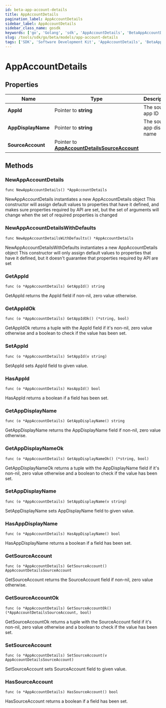 ```yaml
---
id: beta-app-account-details
title: AppAccountDetails
pagination_label: AppAccountDetails
sidebar_label: AppAccountDetails
sidebar_class_name: gosdk
keywords: ['go', 'Golang', 'sdk', 'AppAccountDetails', 'BetaAppAccountDetails'] 
slug: /tools/sdk/go/beta/models/app-account-details
tags: ['SDK', 'Software Development Kit', 'AppAccountDetails', 'BetaAppAccountDetails']
---
```


# AppAccountDetails

## Properties

Name | Type | Description | Notes
------------ | ------------- | ------------- | -------------
**AppId** | Pointer to **string** | The source app ID | [optional] 
**AppDisplayName** | Pointer to **string** | The source app display name | [optional] 
**SourceAccount** | Pointer to [**AppAccountDetailsSourceAccount**](app-account-details-source-account) |  | [optional] 

## Methods

### NewAppAccountDetails

`func NewAppAccountDetails() *AppAccountDetails`

NewAppAccountDetails instantiates a new AppAccountDetails object
This constructor will assign default values to properties that have it defined,
and makes sure properties required by API are set, but the set of arguments
will change when the set of required properties is changed

### NewAppAccountDetailsWithDefaults

`func NewAppAccountDetailsWithDefaults() *AppAccountDetails`

NewAppAccountDetailsWithDefaults instantiates a new AppAccountDetails object
This constructor will only assign default values to properties that have it defined,
but it doesn't guarantee that properties required by API are set

### GetAppId

`func (o *AppAccountDetails) GetAppId() string`

GetAppId returns the AppId field if non-nil, zero value otherwise.

### GetAppIdOk

`func (o *AppAccountDetails) GetAppIdOk() (*string, bool)`

GetAppIdOk returns a tuple with the AppId field if it's non-nil, zero value otherwise
and a boolean to check if the value has been set.

### SetAppId

`func (o *AppAccountDetails) SetAppId(v string)`

SetAppId sets AppId field to given value.

### HasAppId

`func (o *AppAccountDetails) HasAppId() bool`

HasAppId returns a boolean if a field has been set.

### GetAppDisplayName

`func (o *AppAccountDetails) GetAppDisplayName() string`

GetAppDisplayName returns the AppDisplayName field if non-nil, zero value otherwise.

### GetAppDisplayNameOk

`func (o *AppAccountDetails) GetAppDisplayNameOk() (*string, bool)`

GetAppDisplayNameOk returns a tuple with the AppDisplayName field if it's non-nil, zero value otherwise
and a boolean to check if the value has been set.

### SetAppDisplayName

`func (o *AppAccountDetails) SetAppDisplayName(v string)`

SetAppDisplayName sets AppDisplayName field to given value.

### HasAppDisplayName

`func (o *AppAccountDetails) HasAppDisplayName() bool`

HasAppDisplayName returns a boolean if a field has been set.

### GetSourceAccount

`func (o *AppAccountDetails) GetSourceAccount() AppAccountDetailsSourceAccount`

GetSourceAccount returns the SourceAccount field if non-nil, zero value otherwise.

### GetSourceAccountOk

`func (o *AppAccountDetails) GetSourceAccountOk() (*AppAccountDetailsSourceAccount, bool)`

GetSourceAccountOk returns a tuple with the SourceAccount field if it's non-nil, zero value otherwise
and a boolean to check if the value has been set.

### SetSourceAccount

`func (o *AppAccountDetails) SetSourceAccount(v AppAccountDetailsSourceAccount)`

SetSourceAccount sets SourceAccount field to given value.

### HasSourceAccount

`func (o *AppAccountDetails) HasSourceAccount() bool`

HasSourceAccount returns a boolean if a field has been set.


